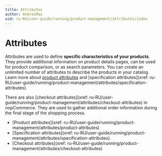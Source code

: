 ```yaml
---
title: Attributes
author: AndreiMaz
uid: ru-RU/user-guide/running/product-management/attributes/index
---
```


# Attributes

Attributes are used to define **specific characteristics of your products**. They provide additional information on product details pages, can be used for product comparison, or as search parameters. You can create an unlimited number of attributes to describe the products in your catalog. Learn more about [product attributes](xref:user-guide/running/product-management/attributes/product-attributes) and [specification attributes](xref: ru-RU/user-guide/running/product-management/attributes/specification-attributes).

There are also [checkout attributes](xref: ru-RU/user-guide/running/product-management/attributes/checkout-attributes) in nopCommerce. They are used to gather additional order information during the final stage of the shopping process.

- [Product attributes](xref: ru-RU/user-guide/running/product-management/attributes/product-attributes)
- [Specification attributes](xref: ru-RU/user-guide/running/product-management/attributes/specification-attributes).
- [Checkout attributes](xref: ru-RU/user-guide/running/product-management/attributes/checkout-attributes)
